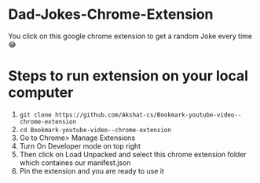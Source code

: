 # Dad-Jokes-Chrome-Extension

You click on this google chrome extension to get a random Joke every time 😂

# Steps to run extension on your local computer
1) `git clone https://github.com/Akshat-cs/Bookmark-youtube-video--chrome-extension`
2) `cd Bookmark-youtube-video--chrome-extension`
3)  Go to Chrome> Manage Extensions 
4) Turn On Developer mode on top right 
5) Then click on Load Unpacked and select this chrome extension folder which containes our manifest.json
6) Pin the extension and you are ready to use it
